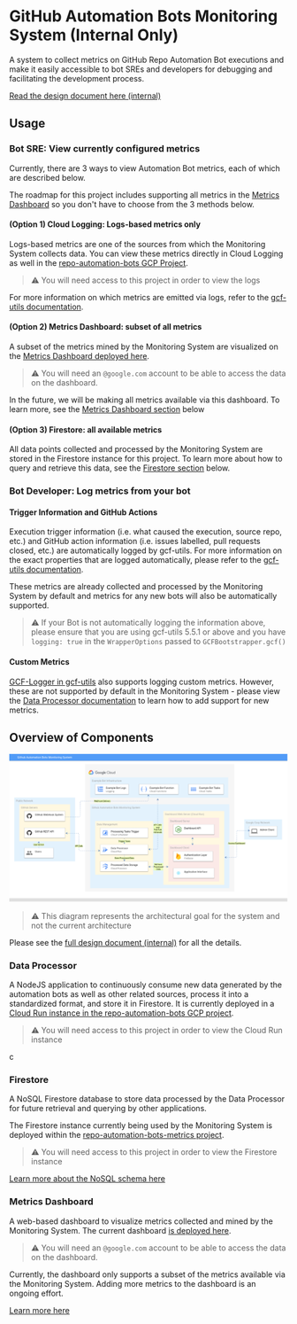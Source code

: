 #  GitHub Automation Bots Monitoring System (Internal Only)

A system to collect metrics on GitHub Repo Automation Bot executions and make it easily accessible to bot SREs and developers for debugging and facilitating the development process.

[Read the design document here (internal)](http://go/automation-bot-monitoring-system-design)

## Usage

### Bot SRE: View currently configured metrics

Currently, there are 3 ways to view Automation Bot metrics, each of which are described below. 

The roadmap for this project includes supporting all metrics in the [Metrics Dashboard](#Metrics-Dashboard) so you don't have to choose from the 3 methods below.

#### (Option 1) Cloud Logging: Logs-based metrics only

Logs-based metrics are one of the sources from which the Monitoring System collects data. You can view these metrics directly in Cloud Logging as well in the [repo-automation-bots GCP Project](https://console.cloud.google.com/logs/query?project=repo-automation-bots&folder=true&organizationId=true&query=%0A). 

> :warning: You will need access to this project in order to view the logs

For more information on which metrics are emitted via logs, refer to the [gcf-utils documentation](https://github.com/googleapis/repo-automation-bots/tree/master/packages/gcf-utils).

#### (Option 2) Metrics Dashboard: subset of all metrics

A subset of the metrics mined by the Monitoring System are visualized on the [Metrics Dashboard deployed here](https://repo-automation-bots-metrics.web.app/). 

> :warning: You will need an `@google.com` account to be able to access the data on the dashboard. 

In the future, we will be making all metrics available via this dashboard. To learn more, see the [Metrics Dashboard section](#Metrics-Dashboard) below

#### (Option 3) Firestore: all available metrics

All data points collected and processed by the Monitoring System are stored in the Firestore instance for this project. To learn more about how to query and retrieve this data, see the [Firestore section](#Firestore) below.

### Bot Developer: Log metrics from your bot

#### Trigger Information and GitHub Actions

Execution trigger information (i.e. what caused the execution, source repo, etc.) and GitHub action information (i.e. issues labelled, pull requests closed, etc.) are automatically logged by gcf-utils. For more information on the exact properties that are logged automatically, please refer to the [gcf-utils documentation](https://github.com/googleapis/repo-automation-bots/tree/master/packages/gcf-utils).

These metrics are already collected and processed by the Monitoring System by default and metrics for any new bots will also be automatically supported.

> :warning: If your Bot is not automatically logging the information above, please ensure that you are using gcf-utils 5.5.1 or above and you have `logging: true` in the `WrapperOptions` passed to `GCFBootstrapper.gcf()`

#### Custom Metrics

[GCF-Logger in gcf-utils](https://github.com/googleapis/repo-automation-bots/tree/master/packages/gcf-utils) also supports logging custom metrics. However, these are not supported by default in the Monitoring System - please view the [Data Processor documentation](data-processor) to learn how to add support for new metrics.

## Overview of Components

![Architecture Overview](./docs/assets/architecture-overview.png)
> :warning: This diagram represents the architectural goal for the system and not the current architecture

Please see the [full design document (internal)](http://go/automation-bot-monitoring-system-design) for all the details.

### Data Processor

A NodeJS application to continuously consume new data generated by the automation bots as well as other related sources, process it into a standardized format, and store it in Firestore. It is currently deployed in a [Cloud Run instance in the repo-automation-bots GCP project](https://console.cloud.google.com/run/detail/us-central1/data-processor/metrics?project=repo-automation-bots).

> :warning: You will need access to this project in order to view the Cloud Run instance

c

### Firestore

A NoSQL Firestore database to store data processed by the Data Processor for future retrieval and querying by other applications.

The Firestore instance currently being used by the Monitoring System is deployed within the [repo-automation-bots-metrics project](https://firebase.corp.google.com/project/repo-automation-bots-metrics/overview).

> :warning: You will need access to this project in order to view the Firestore instance

[Learn more about the NoSQL schema here](data-processor/#firestore-schema)

### Metrics Dashboard

A web-based dashboard to visualize metrics collected and mined by the Monitoring System. The current dashboard [is deployed here](https://repo-automation-bots-metrics.web.app/). 

> :warning: You will need an `@google.com` account to be able to access the data on the dashboard. 

Currently, the dashboard only supports a subset of the metrics available via the Monitoring System. Adding more metrics to the dashboard is an ongoing effort.

[Learn more here](metrics-dashboard)